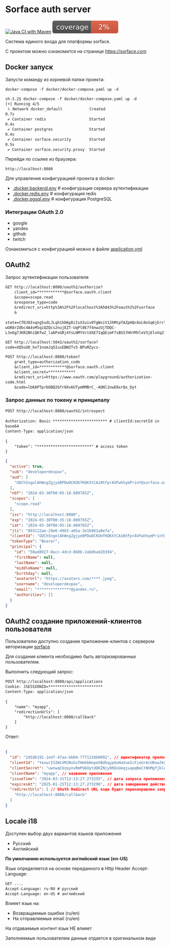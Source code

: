 # Sorface auth server

[![Java CI with Maven](https://github.com/sorface/sso-server/actions/workflows/maven.yml/badge.svg)](https://github.com/sorface/sso-server/actions/workflows/maven.yml)
![jacoco.svg](https://github.com/sorface/sso-server/blob/master/.github/badges/jacoco.svg)

Система единого входа для платформы sorface.

С проектом можно ознакомится на странице https://sorface.com

## Docker запуск

Запусти команду из корневой папки проекта:

```shell
docker-compose -f docker/docker-compose.yaml up -d
```

```text
sh-3.2$ docker-compose -f docker/docker-compose.yaml up -d
[+] Running 4/5
 ⠧ Network docker_default            Created                                                                                                                                                                                                                                                              0.7s 
 ✔ Container redis                   Started                                                                                                                                                                                                                                                              0.4s 
 ✔ Container postgres                Started                                                                                                                                                                                                                                                              0.4s 
 ✔ Container sorface.security        Started                                                                                                                                                                                                                                                              0.5s 
 ✔ Container sorface.security.proxy  Started   
```

Перейди по ссылке из браузера:

```url
http://localhost:8080
```

Для управления конфигурацией проекта в docker:

- [.docker.backend.env](docker%2F.docker.backend.env) # конфигурация сервера аутентификации
- [.docker.redis.env](docker%2F.docker.redis.env) # конфигурация redis
- [.docker.pgsql.env](docker%2F.docker.pgsql.env) # конфигурация PostgreSQL

### Интеграции OAuth 2.0

- google
- yandex
- github
- twitch

Ознакомиться с конфигурацией можно в файле [application.yml](web%2Fsrc%2Fmain%2Fresources%2Fapplication.yml)

## OAuth2

Запрос аутентификации пользователя

```http request
GET http://localhost:8080/oauth2/authorize?
    client_id=************@sorface.oauth.client
    &scope=scope.read
    &response_type=code
    &redirect_uri=http%3A%2F%2Flocalhost%3A5043%2Foauth2%2Fsorface
    &
    state=CfDJ8Ivqng5udLJLqh1hbKpDiIsX2uiv8TgWsiV12hMtpTAZpHQc8xL0oSq6jErcYOMVQo0-wGR8rZdbc4A4vM5qiQZQcs2nujEZT-UqPl0E7f4nwzUjTDQC-L3x6g7JKR2BhiQKfw2_la6PxGRj4YsLHMYVctdXE7IqQEimF7sBSS7HkYMVleV3jEloVq21Za8IdinwlXii_kQNxcpnglI0wCxgbDxuG7ItIoWtZ0FP2JHe
```

```http request
GET http://localhost:5043/oauth2/sorface?code=XQSuU0_hxT1nomJq5IusEBW2Tv5-BPuMZycz-
```

```http request
POST http://localhost:8080/token?
    grant_type=authorization_code
    &client_id=************@sorface.oauth.client
    &client_secret=************
    &redirect_uri=https://www.oauth.com/playground/authorization-code.html
    &code=lbKAPTprbOBQ2Gfr0Xv6UTymRMBrC_-AONl2nwE0xrQx_Dyt
```

### Запрос данных по токену и принципалу

```http request
POST http://localhost:8080/oauth2/introspect

Authorization: Basic ************************ # clientId:secretId in base64
Content-Type: application/json

{
    "token": "************************" # access token
}
```

```json
{
  "active": true,
  "sub": "developerdevpav",
  "aud": [
    "GDChSngolAhWxgZgjyeBPDwOCKUbfKQKXtCAiNtFprAVFwhhymPrinY@sorface.oauth.client"
  ],
  "nbf": "2024-03-30T00:05:18.089765Z",
  "scopes": [
    "scope.read"
  ],
  "iss": "http://localhost:8080",
  "exp": "2024-03-30T00:35:18.089765Z",
  "iat": "2024-03-30T00:05:18.089765Z",
  "jti": "893112ae-29e6-4983-a05a-3e1b961a8efa",
  "clientId": "GDChSngolAhWxgZgjyeBPDwOCKUbfKQKXtCAiNtFprAVFwhhymPrinY@sorface.oauth.client",
  "tokenType": "Bearer",
  "principal": {
    "id": "50ad8927-0acc-4dcd-860b-2abdbad20394",
    "firstName": null,
    "lastName": null,
    "middleName": null,
    "birthday": null,
    "avatarUrl": "https://avatars.com/****.jpeg",
    "username": "developerdevpav",
    "email": "***************@yandex.ru",
    "authorities": []
  }
}
```

## OAuth2 создание приложений-клиентов пользователя

Пользователю доступно создание приложение-клинтов с сервером авторизации [sorface](https://sso.sorface.com)

Для создания клиента необходимо быть авторизированных пользователем.

Выполнить следующий запрос:

```http request
POST http://localhost:8080/api/applications
Cookie: JSESSIONID=************************
Content-Type: application/json

{
	"name": "myapp",
	"redirectionUrls": [
		"http://localhost:8080/callback"
	]
}
```

Ответ:

```json

{
  "id": "2d5db191-1edf-47aa-bb04-777123db0092", // идентификатор приложения
  "clientId": "YexwrISIWiVMJNvGsfHmXbHnpeVBdbqypUoHaVueIcFieUrArURowJk@sorface.oauth.client", // clientId приложения
  "clientSecret": "uwnwqCUzpynvRmPGbOytdDKZNjyOREoUeqjuapqNeCtNhMgfjklArfe", // clientSecret приложения (выдается только на время получения) дальше будет недоступен
  "clientName": "myapp", // название приложения
  "issueTime": "2024-03-31T12:13:27.273255", // дата запроса приложения
  "expiresAt": "2025-01-25T12:13:27.273296", // дата завершения действия clientSecret
  "redirectUrls": [ // OAuth Redirect URL кода будет перенаправлен запрос после аутентификации пользователя
    "http://localhost:8080/callback"
  ]
}
```

## Locale i18

Доступен выбор двух вариантов языков приложения

* Русский
* Английский

**По умолчанию используется английский язык (en-US)**

Язык определяется на основе переданного в Http Header Accept-Language:

```http request
GET ....
Accept-Language: ru-RU # русский
Accept-Language: en-US # английский
```

Влияет язык на:

* Возвращаемые ошибки (ru/en)
* На отправляемые email (ru/en)

На отдаваемые контент язык НЕ влияет

Заполняемые пользователем данные отдается в оригинальном виде
